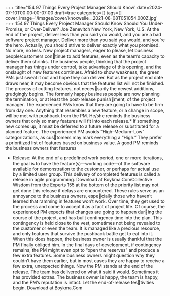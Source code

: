 +++
title='154 97 Things Every Project Manager Should Know'
date=2024-07-10T00:00:00-07:00
draft=true
categories=[]
tags=[]
cover_image='/images/cover/knoxwelle__2021-08-08T051054.000Z.jpg'
+++
154 97 Things Every Project Manager Should Know
Should You 
Under-Promise, 
or Over-Deliver?
Joe Zenevitch
New York, New York, U.S.
At the end of the project, deliver less than you said you would, and you 
are a bad software project manager. Deliver more than you said you would, 
and you’re the hero. Actually, you should strive to deliver exactly what you 
promised. No more, no less.
New project managers, eager to please, let business people/customers continue to add features, even as the team’s capacity to deliver them shrinks. The 
business people, thinking that the project manager has things under control, 
take advantage of this opening, and the onslaught of new features continues.
Afraid to show weakness, the green PMs just sweat it out and hope they can 
deliver. But as the project end date draws near, it may become obvious that the 
features list will not be finished. The process of cutting features, not necessarily the newest additions, grudgingly begins. The formerly happy business 
people are now planning the termination, or at least the post-release punishment, of the project manager.
The experienced PMs know that they are going to have to be firm from day 
one. Anything that resembles a new feature, or a change in scope, will be met 
with pushback from the PM. He/she reminds the business owners that only so 
many features will fit into each release.*
 If something new comes up, it must be 
deferred to a future release or substituted for a planned feature.
The experienced PM avoids “High–Medium–Low” categorizations, as customers may mark everything a “High.” They prefer a prioritized list of features 
based on business value. A good PM reminds the business owners that features 
* Release: At the end of a predefined work period, one or more iterations, the goal is to have the 
feature(s)—working code—of the software available for demonstration to the customer, or perhaps 
for actual use by a limited user group. This delivery of completed features is called a release in agile 
programming.
Download at Boykma.ComCollective Wisdom from the Experts 155
at the bottom of the priority list may not get done this release if delays are 
encountered. These rules serve as an annoyance to the business owners, especially those who haven’t learned that ramming in features won’t work. Over 
time, they get used to the process and come to accept it as a fact of project life.
Of course, the experienced PM expects that changes are going to happen during the course of the project, and has built contingency time into the plan. 
This contingency is held close to the vest, sometimes not being revealed to the 
customer or even the team. It is managed like a precious resource, and only 
features that survive the pushback battle get to eat into it.
When this does happen, the business owner is usually thankful that the PM 
finally obliged him. In the final days of development, if contingency remains, 
the PM might even opt to “open the reserves” and produce a few extra features. 
Some business owners might question why they couldn’t have them earlier, but 
in most cases they are happy to receive a few extra, unexpected things.
Now the PM stands at the end of the release. The team has delivered on what it 
said it would. Sometimes it has provided extras. The business owner is happy, 
the team is happy, and the PM’s reputation is intact. Let the end-of-release festivities begin.
Download at Boykma.Com